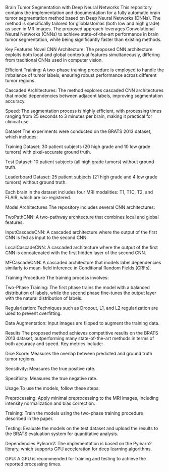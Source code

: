 Brain Tumor Segmentation with Deep Neural Networks
This repository contains the implementation and documentation for a fully automatic brain tumor segmentation method based on Deep Neural Networks (DNNs). The method is specifically tailored for glioblastomas (both low and high grade) as seen in MR images. The proposed approach leverages Convolutional Neural Networks (CNNs) to achieve state-of-the-art performance in brain tumor segmentation, while being significantly faster than existing methods.

Key Features
Novel CNN Architecture: The proposed CNN architecture exploits both local and global contextual features simultaneously, differing from traditional CNNs used in computer vision.

Efficient Training: A two-phase training procedure is employed to handle the imbalance of tumor labels, ensuring robust performance across different tumor regions.

Cascaded Architectures: The method explores cascaded CNN architectures that model dependencies between adjacent labels, improving segmentation accuracy.

Speed: The segmentation process is highly efficient, with processing times ranging from 25 seconds to 3 minutes per brain, making it practical for clinical use.

Dataset
The experiments were conducted on the BRATS 2013 dataset, which includes:

Training Dataset: 30 patient subjects (20 high grade and 10 low grade tumors) with pixel-accurate ground truth.

Test Dataset: 10 patient subjects (all high grade tumors) without ground truth.

Leaderboard Dataset: 25 patient subjects (21 high grade and 4 low grade tumors) without ground truth.

Each brain in the dataset includes four MRI modalities: T1, T1C, T2, and FLAIR, which are co-registered.

Model Architectures
The repository includes several CNN architectures:

TwoPathCNN: A two-pathway architecture that combines local and global features.

InputCascadeCNN: A cascaded architecture where the output of the first CNN is fed as input to the second CNN.

LocalCascadeCNN: A cascaded architecture where the output of the first CNN is concatenated with the first hidden layer of the second CNN.

MFCascadeCNN: A cascaded architecture that models label dependencies similarly to mean-field inference in Conditional Random Fields (CRFs).

Training Procedure
The training process involves:

Two-Phase Training: The first phase trains the model with a balanced distribution of labels, while the second phase fine-tunes the output layer with the natural distribution of labels.

Regularization: Techniques such as Dropout, L1, and L2 regularization are used to prevent overfitting.

Data Augmentation: Input images are flipped to augment the training data.

Results
The proposed method achieves competitive results on the BRATS 2013 dataset, outperforming many state-of-the-art methods in terms of both accuracy and speed. Key metrics include:

Dice Score: Measures the overlap between predicted and ground truth tumor regions.

Sensitivity: Measures the true positive rate.

Specificity: Measures the true negative rate.


Usage
To use the models, follow these steps:

Preprocessing: Apply minimal preprocessing to the MRI images, including intensity normalization and bias correction.

Training: Train the models using the two-phase training procedure described in the paper.

Testing: Evaluate the models on the test dataset and upload the results to the BRATS evaluation system for quantitative analysis.

Dependencies
Pylearn2: The implementation is based on the Pylearn2 library, which supports GPU acceleration for deep learning algorithms.

GPU: A GPU is recommended for training and testing to achieve the reported processing times.
